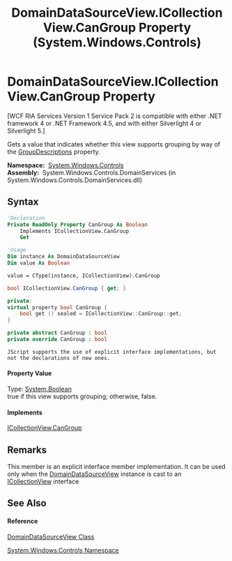 ﻿---
title: DomainDataSourceView.ICollectionView.CanGroup Property  (System.Windows.Controls)
TOCTitle: ICollectionView.CanGroup Property
ms:assetid: P:System.Windows.Controls.DomainDataSourceView.System#ComponentModel#ICollectionView#CanGroup
ms:mtpsurl: https://msdn.microsoft.com/en-us/library/Ff423148(v=VS.91)
ms:contentKeyID: 28755514
ms.date: 01/27/2012
mtps_version: v=VS.91
f1_keywords:
- System.Windows.Controls.DomainDataSourceView.ICollectionView.CanGroup
dev_langs:
- CSharp
- JScript
- VB
- FSharp
- c++
api_location:
- System.Windows.Controls.DomainServices.dll
api_name:
- System.Windows.Controls.DomainDataSourceView.CanGroup
- System.Windows.Controls.DomainDataSourceView.get_CanGroup
api_type:
- Managed
topic_type:
- apiref
- kbSyntax
product_family_name: VS
ROBOTS: INDEX,FOLLOW
---

# DomainDataSourceView.ICollectionView.CanGroup Property

\[WCF RIA Services Version 1 Service Pack 2 is compatible with either .NET framework 4 or .NET Framework 4.5, and with either Silverlight 4 or Silverlight 5.\]

Gets a value that indicates whether this view supports grouping by way of the [GroupDescriptions](https://msdn.microsoft.com/en-us/library/ms662620) property.

**Namespace:**  [System.Windows.Controls](ms590941\(v=vs.91\).md)  
**Assembly:**  System.Windows.Controls.DomainServices (in System.Windows.Controls.DomainServices.dll)

## Syntax

``` vb
'Declaration
Private ReadOnly Property CanGroup As Boolean
    Implements ICollectionView.CanGroup
    Get
```

``` vb
'Usage
Dim instance As DomainDataSourceView
Dim value As Boolean

value = CType(instance, ICollectionView).CanGroup
```

``` csharp
bool ICollectionView.CanGroup { get; }
```

``` c++
private:
virtual property bool CanGroup {
    bool get () sealed = ICollectionView::CanGroup::get;
}
```

``` fsharp
private abstract CanGroup : bool
private override CanGroup : bool
```

``` jscript
JScript supports the use of explicit interface implementations, but not the declarations of new ones.
```

#### Property Value

Type: [System.Boolean](https://msdn.microsoft.com/en-us/library/a28wyd50)  
true if this view supports grouping; otherwise, false.  

#### Implements

[ICollectionView.CanGroup](https://msdn.microsoft.com/en-us/library/ms662611)  

## Remarks

This member is an explicit interface member implementation. It can be used only when the [DomainDataSourceView](ff422675\(v=vs.91\).md) instance is cast to an [ICollectionView](https://msdn.microsoft.com/en-us/library/ms644316) interface

## See Also

#### Reference

[DomainDataSourceView Class](ff422675\(v=vs.91\).md)

[System.Windows.Controls Namespace](ms590941\(v=vs.91\).md)


